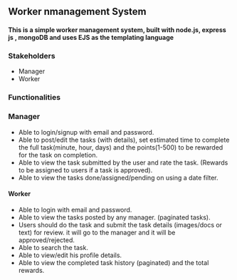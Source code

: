 ## Worker nmanagement System

#### This is a simple worker management system, built with node.js, express js , mongoDB and uses EJS as the templating language

### Stakeholders
- Manager
- Worker

###  Functionalities

### Manager

- Able to login/signup with email and password.
- Able to post/edit the tasks (with details), set estimated time to complete the full task(minute, hour, days) and the points(1-500) to be rewarded for the task on completion.
- Able to view the task submitted by the user and rate the task. (Rewards to be assigned to users if a task is approved).
- Able to view the tasks done/assigned/pending on using a date filter.

#### Worker

- Able to login with email and password.
- Able to view the tasks posted by any manager. (paginated tasks).
- Users should do the task and submit the task details (images/docs or text) for review. it will go to the manager and it will be approved/rejected.
- Able to search the task.
- Able to view/edit his profile details.
- Able to view the completed task history (paginated) and the total rewards.
